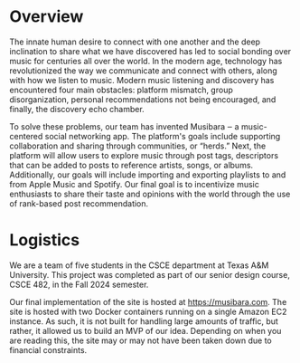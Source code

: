 # Overview

The innate human desire to connect with one another and the deep inclination to share what we have discovered has led to social bonding over music for centuries all over the world. In the modern age, technology has revolutionized the way we communicate and connect with others, along with how we listen to music. Modern music listening and discovery has encountered four main obstacles: platform mismatch, group disorganization, personal recommendations not being encouraged, and finally, the discovery echo chamber. 

To solve these problems, our team has invented Musibara ‒ a music-centered social networking app. The platform's goals include supporting collaboration and sharing through communities, or “herds.” Next, the platform will allow users to explore music through post tags, descriptors that can be added to posts to reference artists, songs, or albums. Additionally, our goals will include importing and exporting playlists to and from Apple Music and Spotify. Our final goal is to incentivize music enthusiasts to share their taste and opinions with the world through the use of rank-based post recommendation.

# Logistics

We are a team of five students in the CSCE department at Texas A&M University. This project was completed as part of our senior design course, CSCE 482, in the Fall 2024 semester.

Our final implementation of the site is hosted at https://musibara.com. The site is hosted with two Docker containers running on a single Amazon EC2 instance. As such, it is not built for handling large amounts of traffic, but rather, it allowed us to build an MVP of our idea. Depending on when you are reading this, the site may or may not have been taken down due to financial constraints.
